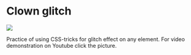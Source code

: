 # Clown glitch

[![](https://i.imgur.com/xsUVMEV.png)](https://youtu.be/N_7sn2KxYG4)

Practice of using CSS-tricks for glitch effect on any element. For video demonstration on Youtube click the picture.
